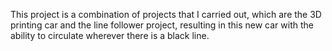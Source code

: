 This project is a combination of projects that I carried out, which are the 3D printing car and the line follower project, resulting in this new car with the ability to circulate wherever there is a black line.
